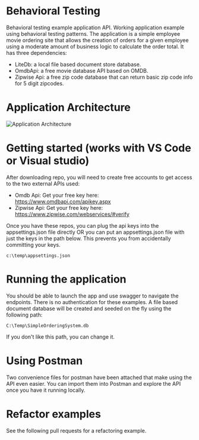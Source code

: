 # Behavioral Testing
 Behavioral testing example application API. Working application example using behavioral testing patterns.
 The application is a simple employee movie ordering site that allows the creation of orders
 for a given employee using a moderate amount of business logic to calculate the order total. It has three
 dependencies:

 - LiteDb: a local file based document store database.
 - OmdbApi: a free movie database API based on OMDB.
 - Zipwise Api: a free zip code database that can return basic zip code info for 5 digit zipcodes.

 # Application Architecture

 ![Application Architecture](https://github.com/Jose-A-ProfessorFrink/BehavioralTesting/SimpleOrderingSystemArchitecture.jpg?raw=true)

 # Getting started (works with VS Code or Visual studio)

 After downloading repo, you will need to create free accounts to get access to the two external APIs used:

 - Omdb Api: Get your free key here: https://www.omdbapi.com/apikey.aspx
 - Zipwise Api: Get your free key here: https://www.zipwise.com/webservices/#verify

 Once you have these repos, you can plug the api keys into the appsettings.json file directly OR
 you can put an appsettings.json file with just the keys in the path below. This prevents you
 from accidentally committing your keys. 

 ```
c:\temp\appsettings.json
 ```

# Running the application
You should be able to launch the app and use swagger to navigate the endpoints. There is no authentication
for these examples. A file based document database will be created and seeded on the fly using the following path:

```
C:\Temp\SimpleOrderingSystem.db
```

If you don't like this path, you can change it. 

# Using Postman
Two convenience files for postman have been attached that make using the API even easier. You can import them
into Postman and explore the API once you have it running locally. 

# Refactor examples
See the following pull requests for a refactoring example.